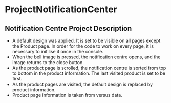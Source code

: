 # ProjectNotificationCenter

## Notification Centre Project Description
- A default design was applied. It is set to be visible on all pages except the Product page. In order for the code to work on every page, it is necessary to initilise it once in the console.
- When the bell image is pressed, the notification centre opens, and the image returns to the close button. 
- As the product page is scrolled, the notification centre is sorted from top to bottom in the product information. The last visited product is set to be first. 
- As the product pages are visited, the default design is replaced by product information. 
- Product page information is taken from versus data.

